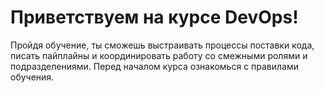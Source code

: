 # Приветствуем на курсе DevOps!

Пройдя обучение, ты сможешь выстраивать процессы поставки кода, писать пайплайны и координировать работу со смежными ролями и подразделениями. Перед началом курса ознакомься с правилами обучения.